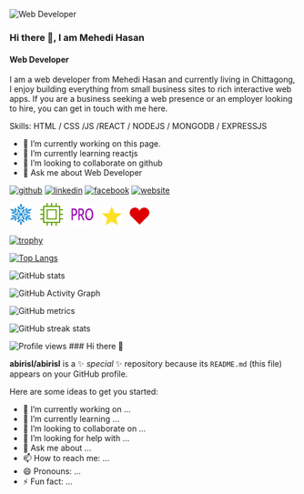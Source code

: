 ![Web Developer](https://scontent.fcgp3-1.fna.fbcdn.net/v/t1.6435-9/87212992_2241718506137382_5252597208888377344_n.jpg?_nc_cat=104&ccb=1-7&_nc_sid=09cbfe&_nc_eui2=AeGqcTv-Ak3mPUZNyM4FEkXVtwiLXigKOPK3CIteKAo48jmowzig70gM537keUbHiTRfWuTEW0kDtbLSeL-a6Ky9&_nc_ohc=33oti__Z8qAAX9t7f9I&_nc_ht=scontent.fcgp3-1.fna&oh=00_AT9xDyAiPv_zd1ltBeSU5o16kFbpQ5rA7KHBhKaPubZUFg&oe=630D3412)

### Hi there 👋, I am Mehedi Hasan
#### Web Developer
I am a web developer from Mehedi Hasan and currently living in Chittagong, I enjoy building everything from small business sites to rich interactive web apps. If you are a business seeking a web presence or an employer looking to hire, you can get in touch with me here.

Skills: HTML / CSS /JS /REACT / NODEJS / MONGODB / EXPRESSJS

- 🔭 I’m currently working on this page. 
- 🌱 I’m currently learning reactjs 
- 👯 I’m looking to collaborate on github 
- 💬 Ask me about Web Developer 


[<img src='https://cdn.jsdelivr.net/npm/simple-icons@3.0.1/icons/github.svg' alt='github' height='40'>](https://github.com/https://github.com/abirisl)  [<img src='https://cdn.jsdelivr.net/npm/simple-icons@3.0.1/icons/linkedin.svg' alt='linkedin' height='40'>](https://www.linkedin.com/in/linkedin.com/in/mohammad-mehedi-hasan-a57a05239/)  [<img src='https://cdn.jsdelivr.net/npm/simple-icons@3.0.1/icons/facebook.svg' alt='facebook' height='40'>](https://www.facebook.com/https://www.facebook.com/profile.php?id=100008977631099)  [<img src='https://cdn.jsdelivr.net/npm/simple-icons@3.0.1/icons/icloud.svg' alt='website' height='40'>](https://manufacturer-website-87c0c.web.app/)  

<a href='https://archiveprogram.github.com/'><img src='https://raw.githubusercontent.com/acervenky/animated-github-badges/master/assets/acbadge.gif' width='40' height='40'></a> <a href='https://docs.github.com/en/developers'><img src='https://raw.githubusercontent.com/acervenky/animated-github-badges/master/assets/devbadge.gif' width='40' height='40'></a> <a href='https://github.com/pricing'><img src='https://raw.githubusercontent.com/acervenky/animated-github-badges/master/assets/pro.gif' width='40' height='40'></a> <a href='https://stars.github.com/'><img src='https://raw.githubusercontent.com/acervenky/animated-github-badges/master/assets/starbadge.gif' width='35' height='35'></a> <a href='https://docs.github.com/en/github/supporting-the-open-source-community-with-github-sponsors'><img src='https://raw.githubusercontent.com/acervenky/animated-github-badges/master/assets/sponsorbadge.gif' width='35' height='35'></a> 

[![trophy](https://github-profile-trophy.vercel.app/?username=https://github.com/abirisl)](https://github.com/ryo-ma/github-profile-trophy)

[![Top Langs](https://github-readme-stats.vercel.app/api/top-langs/?username=https://github.com/abirisl)](https://github.com/anuraghazra/github-readme-stats)

![GitHub stats](https://github-readme-stats.vercel.app/api?username=https://github.com/abirisl&show_icons=true&count_private=true)  

![GitHub Activity Graph](https://activity-graph.herokuapp.com/graph?username=https://github.com/abirisl)  

![GitHub metrics](https://metrics.lecoq.io/https://github.com/abirisl)  

![GitHub streak stats](https://github-readme-streak-stats.herokuapp.com/?user=https://github.com/abirisl)  

![Profile views](https://gpvc.arturio.dev/https://github.com/abirisl)  ### Hi there 👋


**abirisl/abirisl** is a ✨ _special_ ✨ repository because its `README.md` (this file) appears on your GitHub profile.

Here are some ideas to get you started:

- 🔭 I’m currently working on ...
- 🌱 I’m currently learning ...
- 👯 I’m looking to collaborate on ...
- 🤔 I’m looking for help with ...
- 💬 Ask me about ...
- 📫 How to reach me: ...
- 😄 Pronouns: ...
- ⚡ Fun fact: ...

